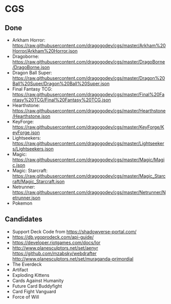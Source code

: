 # CGS

## Done
- Arkham Horror: https://raw.githubusercontent.com/dragogodev/cgs/master/Arkham%20Horror/Arkham%20Horror.json
- Dragoborne: https://raw.githubusercontent.com/dragogodev/cgs/master/DragoBorne/DragoBorne.json
- Dragon Ball Super: https://raw.githubusercontent.com/dragogodev/cgs/master/Dragon%20Ball%20Super/Dragon%20Ball%20Super.json
- Final Fantasy TCG: https://raw.githubusercontent.com/dragogodev/cgs/master/Final%20Fantasy%20TCG/Final%20Fantasy%20TCG.json
- Hearthstone: https://raw.githubusercontent.com/dragogodev/cgs/master/Hearthstone/Hearthstone.json
- KeyForge: https://raw.githubusercontent.com/dragogodev/cgs/master/KeyForge/KeyForge.json
- Lightseekers: https://raw.githubusercontent.com/dragogodev/cgs/master/Lightseekers/Lightseekers.json
- Magic: https://raw.githubusercontent.com/dragogodev/cgs/master/Magic/Magic.json
- Magic: Starcraft: https://raw.githubusercontent.com/dragogodev/cgs/master/Magic_Starcraft/Magic_Starcraft.json
- Netrunner: https://raw.githubusercontent.com/dragogodev/cgs/master/Netrunner/Netrunner.json
- Pokemon

## Candidates
- Support Deck Code from https://shadowverse-portal.com/
- https://db.ygoprodeck.com/api-guide/
- https://developer.riotgames.com/docs/lor
- http://www.planesculptors.net/set/aenyr https://github.com/mzabsky/webdrafter http://www.planesculptors.net/set/muraganda-primordial
- The Everdeck
- Artifact
- Exploding Kittens
- Cards Against Humanity
- Future Card Buddyfight
- Card Fight Vanguard
- Force of Will
